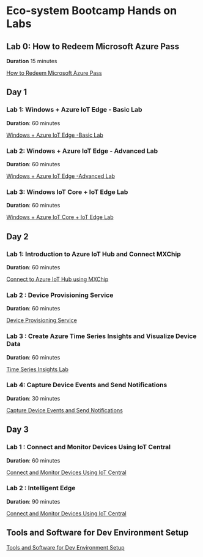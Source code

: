 
# Eco-system Bootcamp Hands on Labs

<!-- ![Imported Script](images/ref_architecture.png "Header Image") -->

## Lab 0: How to Redeem Microsoft Azure Pass

**Duration** 15 minutes 

[How to Redeem Microsoft Azure Pass](Lab0.md)

## Day 1

### Lab 1: Windows + Azure IoT Edge - Basic Lab

**Duration**: 60 minutes

[Windows + Azure IoT Edge -Basic Lab](Day1-HOL1.md)  

### Lab 2: Windows + Azure IoT Edge - Advanced Lab

**Duration**: 60 minutes

[Windows + Azure IoT Edge -Advanced Lab](Day1-HOL2.md)

### Lab 3: Windows IoT Core + IoT Edge Lab

**Duration**: 60 minutes

[Windows + Azure IoT Core + IoT Edge Lab](Day1-HOL3.md)

## Day 2

### Lab 1: Introduction to Azure IoT Hub and Connect MXChip

**Duration**: 60 minutes

[Connect to Azure IoT Hub using MXChip](Day2-HOL1.md) 

### Lab 2 : Device Provisioning Service 

**Duration**: 60 minutes

[Device Provisioning Service](Day2-HOL2.md)

### Lab 3 : Create Azure Time Series Insights and Visualize Device Data

**Duration**: 60 minutes

[Time Series Insights Lab](Day2-HOL3.md) 

### Lab 4: Capture Device Events and Send Notifications

**Duration**: 30 minutes

[Capture Device Events and Send Notifications](Day2-HOL4.md)

## Day 3

### Lab 1 : Connect and Monitor Devices Using IoT Central  

**Duration**: 60 minutes

[Connect and Monitor Devices Using IoT Central](Day3-HOL1.md)

### Lab 2 : Intelligent Edge  

**Duration**: 90 minutes

[Connect and Monitor Devices Using IoT Central](Day3-HOL2.md)


<!-- ## Architecture Design Session

[Architecture Design Session](ADS.md) -->


## Tools and Software for Dev Environment Setup
[Tools and Software for Dev Environment Setup](Dev-Env-Setup.md)